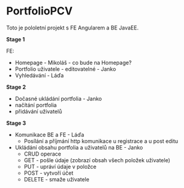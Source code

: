 # PortfolioPCV
Toto je pololetní projekt s FE Angularem a BE JavaEE. 

**Stage 1**

FE:
* Homepage - Mikoláš - co bude na Homepage?
* Portfolio uživatele - editovatelné - Janko
* Vyhledávání - Láďa


**Stage 2** 

* Dočasné ukládání portfolia - Janko
* načítání portfolia
* přidávání uživatelů

**Stage 3**

* Komunikace BE a FE - Láďa
  * Posílání a příjmání http komunikace u registrace a u post editu
* Ukládání obsahu portfolia a uživatelů na BE - Janko
  * CRUD operace
   * GET - pošle údaje (zobrazí obsah všech položek uživatele)
   * PUT - upráví údaje v položce
   * POST - vytvoří účet
   * DELETE - smaže uživatele

